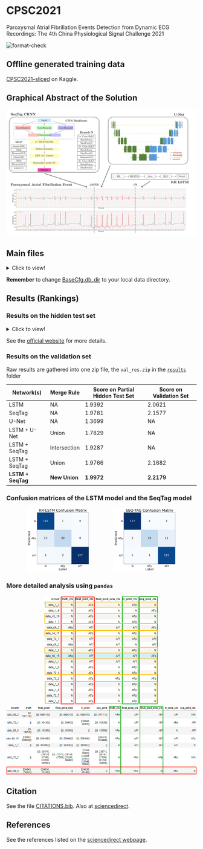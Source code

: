 # CPSC2021

Paroxysmal Atrial Fibrillation Events Detection from Dynamic ECG Recordings: The 4th China Physiological Signal Challenge 2021

![format-check](https://github.com/DeepPSP/cpsc2021/actions/workflows/check-formatting.yml/badge.svg)

## Offline generated training data

[CPSC2021-sliced](https://www.kaggle.com/wenh06/cpsc2021-sliced) on Kaggle.

## Graphical Abstract of the Solution

![res_pht](images/graphical-abstract.svg)

## Main files

<details>
<summary>Click to view!</summary>

* Files required by the submission system
  - [`entry_2021.py`](entry_2021.py): entry file of the challenge
  - [`score_2021.py`](score_2021.py): scoring function of the challenge
* Files of the solution:
  - [`cfg.py`](cfg.py): configurations for the preprocessing, augmentation, model, trainer, etc.
  - [`data_reader.py`](data_reader.py): contains a class which makes reading data, annotations, etc. more easy
  - [`dataset.py`](dataset.py): torch Dataset which generates tensors for training the models
  - [`model.py`](model.py): models, adjustification of the architecture is highly flexible
  - [`trainer.py`](trainer.py): contains a trainer class
* Files for analyzing and visualizing experiments:
  - [`gather_results.py`](gather_results.py)
* Test files:
  - [`test_entry.py`](test_entry.py)
* Notebooks (the filenames imply the usages):
  - [`inspect_data.ipynb`](inspect_data.ipynb)
  - [`train_models.ipynb`](train_models.ipynb)
  - [`aggregate_val_res.ipynb`](aggregate_val_res.ipynb)

</details>

**Remember** to change [BaseCfg.db_dir](https://github.com/DeepPSP/cpsc2021/blob/master/cfg.py#L54) to your local data directory.

## Results (Rankings)

### Results on the hidden test set

<details>
<summary>Click to view!</summary>

<table class="table w-100 table-bordered text-center">
<tbody><tr class="table-primary font-weight-bold"><td style="width:12%">Name</td><td style="width:25%">Affiliation</td><td style="width:30%">Team Members</td><td style="width:10%">Test_I</td><td>Test_II</td><td>Average</td></tr>
<tr><td><a href="https://opensz.oss-cn-beijing.aliyuncs.com/icbeb2021/file/cpsc/1-usstmed.zip" target="_blank">usstmed</a></td><td>University of Shanghai for Science and Technology</td><td>Wenjie Cai, Fanli Liu, Bolin Xu, Xuan Wang, Yufeng Ji</td><td>2.0629</td><td>4.3921</td><td>3.2275</td></tr>

<tr><td><a href="https://opensz.oss-cn-beijing.aliyuncs.com/icbeb2021/file/cpsc/2-CeZIS.zip" target="_blank">CeZIS</a></td><td><sup>1.</sup>VSL Software, a.s., Košice, Slovakia;<br><sup>2.</sup>Pavol Jozef Šafárik University in Košice, Slovakia</td><td>Peter Bugata<sup>1</sup>, Peter Bugata Jr.<sup>1</sup>,  David Gajdos<sup>1</sup>, David Hudak<sup>1</sup>,Vladimira Kmecova<sup>1</sup>, Monika Stankova<sup>1</sup>, Lubomir Antoni<sup>2</sup>, Erik Bruoth<sup>2</sup>, Simon Horvat<sup>2</sup>, Richard Stana<sup>2</sup>, Alexander Szabari<sup>2</sup>, Gabriela Vozarikova<sup>2</sup></td><td>2.1128</td><td>3.5716</td><td>2.8422</td></tr>

<tr><td><a href="https://opensz.oss-cn-beijing.aliyuncs.com/icbeb2021/file/cpsc/3-UNIWA.zip" target="_blank">UNIWA</a></td><td>University of West Attica, Greece</td><td>Lampros Kokkalas, Nicolas A. Tatlas, Stelios M. Potirakis</td><td>2.0144</td><td>3.3833</td><td>2.6989</td></tr>
<tr><td><a href="https://opensz.oss-cn-beijing.aliyuncs.com/icbeb2021/file/cpsc/4-lingshui_BME.zip" target="_blank">lingshui_BME</a></td><td><sup>1.</sup>Dalian University of Technology;<br><sup>2.</sup>RWTH Aachen University</td><td>Yating Hu<sup>1</sup>, Tengfei Feng<sup>2</sup>, Hong Tang<sup>1</sup></td><td>1.8754</td><td>3.5116</td><td>2.6935</td></tr>
<tr><td><a href="https://opensz.oss-cn-beijing.aliyuncs.com/icbeb2021/file/cpsc/5-Taozi.zip" target="_blank">Taozi</a></td><td>Tianjin Medical University, Beihang University</td><td>Jingsu Kang, Hao Wen </td><td>1.9972</td><td>3.0907</td><td>2.5440</td></tr>
<tr><td><a href="https://opensz.oss-cn-beijing.aliyuncs.com/icbeb2021/file/cpsc/6-Metformin-121.zip" target="_blank">Metformin-121</a></td><td>National Taiwan University; Academia Sinica; Taiwan Artificial Intelligence Academy Foundation</td><td>Tsai-Min Chen, Yi-Dar Tang, Huan-Hsin Tseng, Wei Luok Ngu, Le-Yin Hsu, Miao-Chen Chiang, Yu-Te Ku, Ming-Yi Hong, Yu Tsao</td><td>1.6277</td><td>2.6649</td><td>2.1463</td></tr>
<tr><td><a href="https://opensz.oss-cn-beijing.aliyuncs.com/icbeb2021/file/cpsc/7-MVTECH.zip" target="_blank">MVTECH</a></td><td>Shanghai Medical Vision Technology Co. Ltd.</td><td>Yang Hou, Jinlei Li</td><td>1.7966</td><td>2.4346</td><td>2.1156</td></tr>
<tr><td><a href="https://opensz.oss-cn-beijing.aliyuncs.com/icbeb2021/file/cpsc/8-FUDU_Car.zip" target="_blank">FUDU_Car</a></td><td>Fudan University</td><td>Sen  Liu, Ya‘nan Wang, Haijun Jia </td><td>1.9147</td><td>1.9473</td><td>1.9310</td></tr>
<tr><td><a href="https://opensz.oss-cn-beijing.aliyuncs.com/icbeb2021/file/cpsc/9-WHS.zip" target="_blank">WHS</a></td><td> <sup>1.</sup>Central South University<br><sup>2.</sup>China University of Geosciences</td><td>Lebing Pan, Jiechen Tang</td><td>1.8585</td><td>1.9236</td><td>1.8911</td></tr>
<tr><td><a href="https://opensz.oss-cn-beijing.aliyuncs.com/icbeb2021/file/cpsc/10-Muhammad%20Uzair%20Zahid.zip" target="_blank">Muhammad Uzair Zahid</a></td><td><sup>1.</sup> Tampere University, Finland;<br><sup>2.</sup> Qatar University, Qatar</td><td>Muhammad Uzair Zahid<sup>1</sup>, Mustafa Serkan Kiranyaz<sup>2</sup>, Moncef Gabbouj<sup>1</sup></td><td>1.8192</td><td>1.9469</td><td>1.8831</td></tr>
<tr><td><a href="https://opensz.oss-cn-beijing.aliyuncs.com/icbeb2021/file/cpsc/11-DaBin.zip" target="_blank">DaBin</a></td><td>Beijing University of Technology</td><td>Fengya Liu, Rui Yu, Shuicai Wu, Guangyu Bin,Zhuhuang Zhou ,Qian Wang</td><td>1.8352</td><td>0.9728</td><td>1.4040</td></tr>
<tr><td><a href="https://opensz.oss-cn-beijing.aliyuncs.com/icbeb2021/file/cpsc/12-Lastone.zip" target="_blank">Lastone</a></td><td>King's College London, UK</td><td>Xinqi Bao, Fenghe Hu</td><td>0.9616</td><td>1.6430</td><td>1.3023</td></tr>
<tr><td><a href="https://opensz.oss-cn-beijing.aliyuncs.com/icbeb2021/file/cpsc/13-BSU%E5%B7%A5%E7%A8%8B%E5%B0%8F%E5%88%86%E9%98%9F(1).zip" target="_blank">BSU工程小分队</a></td><td>Beijing Sport University</td><td>Kuan Tao, Lixin Sun</td><td>1.2384</td><td>1.1710</td><td>1.2047</td></tr>
<tr><td><a href="https://opensz.oss-cn-beijing.aliyuncs.com/icbeb2021/file/cpsc/14-CUTCM.zip" target="_blank">CUTCM</a></td><td>City University of Hong Kong</td><td>Marshall</td><td>0.6706</td><td>1.3854</td><td>1.0280</td></tr>
<tr><td><a href="https://opensz.oss-cn-beijing.aliyuncs.com/icbeb2021/file/cpsc/15-AZ-unet.zip" target="_blank">AZ-unet</a></td><td>AstraZeneca</td><td>Hannes Whittingham, Long Luu</td><td>1.1168</td><td>0.7788</td><td>0.9478</td></tr>
<tr><td><a href="https://opensz.oss-cn-beijing.aliyuncs.com/icbeb2021/file/cpsc/16-AIBI_LAB.zip" target="_blank">AIBI_LAB</a></td><td>Ludong University</td><td>Shuhong Wei,  Yipeng Wang, Yu Ji, Yinhao Sun</td><td>0.7837</td><td>1.1006</td><td>0.9422</td></tr>
<tr><td><a href="https://opensz.oss-cn-beijing.aliyuncs.com/icbeb2021/file/cpsc/17-CPSC_eie.zip" target="_blank">CPSC_eie</a></td><td>Zhejiang University of Technology, China</td><td>Xinyuan Ying, Qing Pan, Ziyou Zhang</td><td>0.8555</td><td>0.9629</td><td>0.9092</td></tr>
<tr><td>Baseline</td><td>/</td><td>/</td><td>0.6819</td><td>0.6485</td><td>0.6652</td></tr>
</tbody></table>

</details>

See the [official website](http://2021.icbeb.org/CPSC2021) for more details.

### Results on the validation set

Raw results are gathered into one zip file, the `val_res.zip` in the [`results`](/results/) folder

|     Network(s)    | Merge Rule    | Score on Partial Hidden Test Set | Score on Validation Set|
|-------------------|---------------|----------------------------------|------------------------|
|   LSTM            |  NA           |   1.9392                         | 2.0621                 |
|   SeqTag          |  NA           |   1.9781                         | 2.1577                 |
|   U-Net           |  NA           |   1.3699                         | NA                     |
|  LSTM + U-Net     |  Union        |   1.7829                         | NA                     |
|  LSTM + SeqTag    | Intersection  |   1.9287                         | NA                     |
|  LSTM + SeqTag    |  Union        |   1.9766                         | 2.1682                 |
| **LSTM + SeqTag** | **New Union** |   **1.9972**                     | **2.2179**             |

### Confusion matrices of the LSTM model and the SeqTag model

<p align="middle">
  <img src="/images/rr-lstm-confusion-matrix.svg" width="33%" />
  &nbsp; &nbsp; &nbsp; &nbsp;&nbsp; &nbsp; &nbsp; &nbsp;
  <img src="/images/seq-tag-confusion-matrix.svg" width="33%" />
</p>

### More detailed analysis using `pandas`

<p align="middle">
  <img src="/images/res_ana_1.png" width="60%" />
  <img src="/images/res_ana_2.png" width="110%" />
</p>

## Citation

See the file [CITATIONS.bib](CITATIONS.bib). Also at [sciencedirect](https://www.sciencedirect.com/science/article/pii/S0022073622001972).

## References

See the references listed on the [sciencedirect webpage](https://www.sciencedirect.com/science/article/pii/S0022073622001972).
